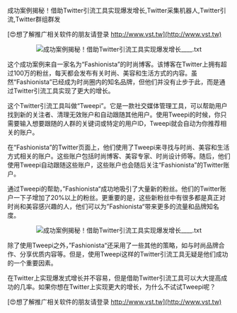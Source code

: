 成功案例揭秘！借助Twitter引流工具实现爆发增长,Twitter采集机器人,Twitter引流,Twitter群组群发

[😍想了解推广相关软件的朋友请登录 http://www.vst.tw](http://www.vst.tw)

 <center><img src="https://vst.tw/MP4/tuiguang/png/2.png" alt="成功案例揭秘！借助Twitter引流工具实现爆发增长____.txt"></center>

这个成功案例来自一家名为“Fashionista”的时尚博客。该博客在Twitter上拥有超过100万的粉丝，每天都会发布有关时尚、美容和生活方式的内容。虽然“Fashionista”已经成为时尚圈内的知名品牌，但他们并没有止步于此，而是通过Twitter引流工具实现了更大的增长。

这个Twitter引流工具叫做“Tweepi”。它是一款社交媒体管理工具，可以帮助用户找到新的关注者、清理无效账户和自动跟随其他用户。使用Tweepi的时候，你只需要输入想要跟随的人群的关键词或特定的用户ID，Tweepi就会自动为你推荐相关的账户。

在“Fashionista”的Twitter页面上，他们使用了Tweepi来寻找与时尚、美容和生活方式相关的账户。这些账户包括时尚博客、美容专家、时尚设计师等。随后，他们使用Tweepi自动跟随这些账户，这些账户也会随后关注“Fashionista”的Twitter账户。

通过Tweepi的帮助，”Fashionista“成功地吸引了大量新的粉丝。他们的Twitter账户一下子增加了20%以上的粉丝。更重要的是，这些新粉丝中有很多都是真正对时尚和美容感兴趣的人，他们可以为”Fashionista“带来更多的流量和品牌知名度。

 <center><img src="https://vst.tw/MP4/tuiguang/png/5.png" alt="成功案例揭秘！借助Twitter引流工具实现爆发增长____.txt"></center>

除了使用Tweepi之外，”Fashionista“还采用了一些其他的策略，如与时尚品牌合作、分享优质内容等。但是，使用Tweepi这样的Twitter引流工具无疑是他们成功的一个重要因素。

在Twitter上实现爆发式增长并不容易，但是借助Twitter引流工具可以大大提高成功的几率。如果你想在Twitter上实现更大的增长，为什么不试试Tweepi呢？

[😍想了解推广相关软件的朋友请登录 http://www.vst.tw](http://www.vst.tw)



